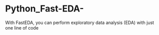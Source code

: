 # Python_Fast-EDA-
With FastEDA, you can perform exploratory data analysis (EDA) with just one line of code
